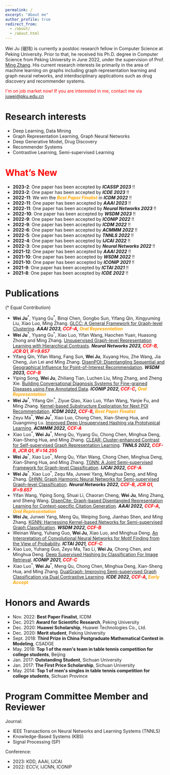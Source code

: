 ```yaml
---
permalink: /
excerpt: "About me"
author_profile: true
redirect_from: 
  - /about/
  - /about.html
---
```


Wei Ju (琚玮) is currently a postdoc research fellow in Computer Science at Peking University. Prior to that, he received his Ph.D. degree in Computer Science from Peking University in June 2022, under the supervision of Prof. [Ming Zhang](http://net.pku.edu.cn/dlib/mzhang/). His current research interests lie primarily in the area of machine learning on graphs including graph representation learning and graph neural networks, and interdisciplinary applications such as drug discovery and recommender systems.

<!-- I have also been closely working with Prof. [Jian Tang](https://jian-tang.com/), who is my supervior at [Mila](https://mila.quebec/en/) during Sept. 2018 - Sept. 2019. -->

<span style="color:red">I'm on job market now! If you are interested in me, contact me via juwei@pku.edu.cn</span>

Research interests
======
* Deep Learning, Data Mining
* Graph Representation Learning, Graph Neural Networks
* Deep Generative Model, Drug Discovery
* Recommender Systems
* Contrastive Learning, Semi-supervised Learning

<span style="color:red">What’s New</span>
=====

* **2023-2**: One paper has been accepted by ***ICASSP 2023*** !!
* **2023-2**: One paper has been accepted by ***ICDE 2023*** !!
* **2022-11**: We win the ***<span style="color:orange">Best Paper Finalist</span>*** in ***ICDM 2022*** !!
* **2022-11**: One paper has been accepted by ***AAAI 2023*** !!
* **2022-11**: One paper has been accepted by ***Neural Networks 2023*** !!
* **2022-10**: One paper has been accepted by ***WSDM 2023*** !!
* **2022-9**: One paper has been accepted by ***ICONIP 2022*** !!
* **2022-9**: One paper has been accepted by ***ICDM 2022*** !!
* **2022-6**: One paper has been accepted by ***ACMMM 2022*** !!
* **2022-5**: One paper has been accepted by ***TNNLS 2022*** !!
* **2022-4**: One paper has been accepted by ***IJCAI 2022*** !!
* **2022-3**: One paper has been accepted by ***Neural Networks 2022*** !!
* **2021-12**: One paper has been accepted by ***AAAI 2022*** !!
* **2021-10**: One paper has been accepted by ***WSDM 2022*** !!
* **2021-10**: One paper has been accepted by ***ICONIP 2021*** !!
* **2021-9**: One paper has been accepted by ***ICTAI 2021*** !!
* **2021-8**: One paper has been accepted by ***ICDE 2022*** !!

<!-- Preprints
=====
* **Wei Ju**<sup>\*</sup>, Yiyang Gu<sup>\*</sup>, Binqi Chen, Gongbo Sun, Yifang Qin, Xingyuming Liu, Xiao Luo, Ming Zhang. [GLCC: A General Framework for Graph-level Clustering](https://arxiv.org/pdf/2210.11879.pdf). -->

Publications
=====
(\* Equal Contribution)

* **Wei Ju**<sup>\*</sup>, Yiyang Gu<sup>\*</sup>, Binqi Chen, Gongbo Sun, Yifang Qin, Xingyuming Liu, Xiao Luo, Ming Zhang. [GLCC: A General Framework for Graph-level Clustering](https://arxiv.org/pdf/2210.11879.pdf). ***AAAI 2023, <span style="color:red">CCF-A</span>, <span style="color:orange">Oral Representation</span>***
* **Wei Ju**<sup>\*</sup>, Yiyang Gu<sup>\*</sup>, Xiao Luo, Yifan Wang, Haochen Yuan, Huasong Zhong and Ming Zhang. [Unsupervised Graph-level Representation Learning with Hierarchical Contrasts](../files/NN-HGCL.pdf). ***Neural Networks 2023, <span style="color:red">CCF-B, JCR Q1, IF=9.657</span>***
* Yifang Qin, Yifan Wang, Fang Sun, **Wei Ju**, Xuyang Hou, Zhe Wang, Jia Cheng, Jun Lei and Ming Zhang. [DisenPOI: Disentangling Sequential and Geographical Influence for Point-of-Interest Recommendation](https://arxiv.org/pdf/2210.16591.pdf). ***WSDM 2023, <span style="color:red">CCF-B</span>***
* Yiping Song, **Wei Ju**, Zhiliang Tian, Luchen Liu, Ming Zhang, and Zheng Xie. [Building Conversational Diagnosis Systems for Fine-grained Diseases using Few Annotated Data](../files/ICONIP-22.pdf). ***ICONIP 2022, <span style="color:red">CCF-C</span>, <span style="color:orange">Oral Representation</span>***
* **Wei Ju**<sup>\*</sup>, Yifang Qin<sup>\*</sup>, Ziyue Qiao, Xiao Luo, Yifan Wang, Yanjie Fu, and Ming Zhang. [Kernel-based Substructure Exploration for Next POI Recommendation](https://arxiv.org/pdf/2210.03969.pdf). ***ICDM 2022, <span style="color:red">CCF-B</span>, <span style="color:orange">Best Paper Finalist</span>***
* Zeyu Ma<sup>\*</sup>, **Wei Ju**<sup>\*</sup>, Xiao Luo, Chong Chen, Xian-Sheng Hua, and Guangming Lu. [Improved Deep Unsupervised Hashing via Prototypical Learning](../files/MM_PURPLE.pdf). ***ACMMM 2022, <span style="color:red">CCF-A</span>***
* Xiao Luo<sup>\*</sup>, **Wei Ju**<sup>\*</sup>, Meng Qu, Yiyang Gu, Chong Chen, Minghua Deng, Xian-Sheng Hua, and Ming Zhang. [CLEAR: Cluster-enhanced Contrast for Self-supervised Graph Representation Learning](../files/TNNLS_CLEAR.pdf). ***TNNLS 2022, <span style="color:red">CCF-B, JCR Q1, IF=14.255</span>***
* **Wei Ju**<sup>\*</sup>, Xiao Luo<sup>\*</sup>, Meng Qu, Yifan Wang, Chong Chen, Minghua Deng, Xian-Sheng Hua, and Ming Zhang. [TGNN: A Joint Semi-supervised Framework for Graph-level Classification](../files/IJCAI_TGNN.pdf). ***IJCAI 2022, <span style="color:red">CCF-A</span>***
* **Wei Ju**<sup>\*</sup>, Xiao Luo<sup>\*</sup>, Zequ Ma, Junwei Yang, Minghua Deng, and Ming Zhang. [GHNN: Graph Harmonic Neural Networks for Semi-supervised Graph-level Classification](../files/NN_GHNN.pdf). ***Neural Networks 2022, <span style="color:red">CCF-B, JCR Q1, IF=9.657</span>***
* Yifan Wang, Yiping Song, Shuai Li, Chaoran Cheng, **Wei Ju**, Ming Zhang, and Sheng Wang. [DisenCite: Graph-based Disentangled Representation Learning for Context-specific Citation Generation](https://www.aaai.org/AAAI22Papers/AAAI-8309.WangY.pdf). ***AAAI 2022, <span style="color:red">CCF-A</span>, <span style="color:orange">Oral Representation</span>***
* **Wei Ju**, Junwei Yang, Meng Qu, Weiping Song, Jianhao Shen, and Ming Zhang. [KGNN: Harnessing Kernel-based Networks for Semi-supervised Graph Classification](https://arxiv.org/pdf/2205.10550.pdf). ***WSDM 2022, <span style="color:red">CCF-B</span>***
* Weinan Wang, Yuhang Guo, **Wei Ju**, Xiao Luo, and Minghua Deng. [An Interpretation of Convolutional Neural Networks for Motif Finding from the View of Probability](../files/ICTAI-21.pdf). ***ICTAI 2021, <span style="color:red">CCF-C</span>***
* Xiao Luo, Yuhang Guo, Zeyu Ma, Tao Li, **Wei Ju**, Chong Chen, and Minghua Deng. [Deep Supervised Hashing by Classification For Image Retrieval](../files/ICONIP-21.pdf). ***ICONIP 2021, <span style="color:red">CCF-C</span>***
* Xiao Luo<sup>\*</sup>, **Wei Ju**<sup>\*</sup>, Meng Qu, Chong Chen, Minghua Deng, Xian-Sheng Hua, and Ming Zhang. [DualGraph: Improving Semi-supervised Graph Classification via Dual Contrastive Learning](../files/ICDE_DualGraph.pdf). ***ICDE 2022, <span style="color:red">CCF-A</span>, <span style="color:orange">Early Accept</span>***

Honors and Awards
=====
* Nov. 2022: **Best Paper Finalist**, ICDM
* Dec. 2021: **Award for Scientific Research**, Peking University
* Dec. 2020: **Huawei Scholarship**, Huawei Technologies Co., Ltd.
* Dec. 2020: **Merit student**, Peking University
* Sept. 2018: **Third Prize in China Postgraduate Mathematical Contest in Modeling**, CSADGE
* May. 2018: **Top 1 of the men's team in table tennis competition for college students**, Beijing
* Jan. 2017: **Outstanding Student**, Sichuan University
* Jan. 2017: **The First Price Scholarship**, Sichuan University
* May. 2014: **Top 1 of men's singles in table tennis competition for college students**, Sichuan Province

Program Committee Member and Reviewer
=====
Journal:
* IEEE Transactions on Neural Networks and Learning Systems (TNNLS)
* Knowledge-Based Systems (KBS)
* Signal Processing (SP)

Conference:
* 2023: KDD, AAAI, IJCAI
* 2022: ECCV, IJCNN, ICONIP
